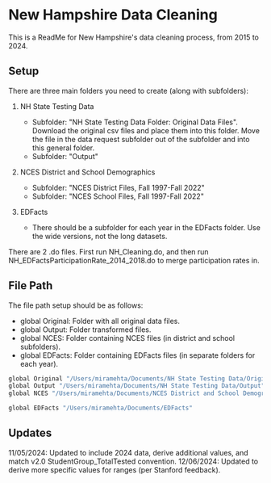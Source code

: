 
# New Hampshire Data Cleaning

This is a ReadMe for New Hampshire's data cleaning process, from 2015 to 2024.

## Setup

There are three main folders you need to create (along with subfolders): 

1. NH State Testing Data
    - Subfolder: "NH State Testing Data Folder: Original Data Files". Download the original csv files and place them into this folder.  Move the file in the data request subfolder out of the subfolder and into this general folder.
    - Subfolder: "Output"
      
2. NCES District and School Demographics
    - Subfolder: "NCES District Files, Fall 1997-Fall 2022"
    - Subfolder: "NCES School Files, Fall 1997-Fall 2022"
      
3. EDFacts
    - There should be a subfolder for each year in the EDFacts folder.  Use the wide versions, not the long datasets.

There are 2 .do files.  First run NH_Cleaning.do, and then run NH_EDFactsParticipationRate_2014_2018.do to merge participation rates in.
    
## File Path

The file path setup should be as follows: 

- global Original: Folder with all original data files.
- global Output: Folder transformed files.
- global NCES: Folder containing NCES files (in district and school subfolders).
- global EDFacts: Folder containing EDFacts files (in separate folders for each year).

```bash
global Original "/Users/miramehta/Documents/NH State Testing Data/Original Data Files"
global Output "/Users/miramehta/Documents/NH State Testing Data/Output"
global NCES "/Users/miramehta/Documents/NCES District and School Demographics"

global EDFacts "/Users/miramehta/Documents/EDFacts"

```
## Updates

11/05/2024: Updated to include 2024 data, derive additional values, and match v2.0 StudentGroup_TotalTested convention.
12/06/2024: Updated to derive more specific values for ranges (per Stanford feedback).
